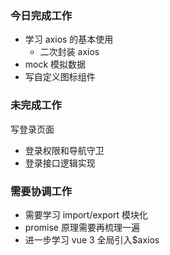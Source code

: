 ### 今日完成工作

- 学习 axios 的基本使用
  - 二次封装 axios
- mock 模拟数据
- 写自定义图标组件

### 未完成工作

写登录页面

- 登录权限和导航守卫
- 登录接口逻辑实现

### 需要协调工作

- 需要学习 import/export 模块化
- promise 原理需要再梳理一遍
- 进一步学习 vue 3 全局引入$axios